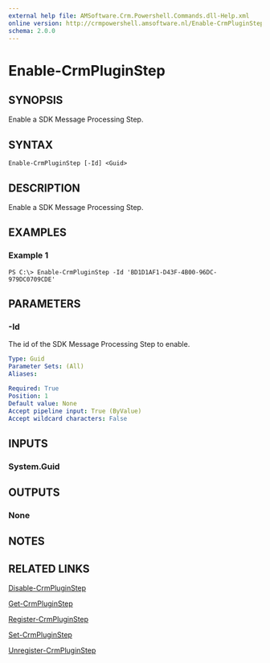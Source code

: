 ```yaml
---
external help file: AMSoftware.Crm.Powershell.Commands.dll-Help.xml
online version: http://crmpowershell.amsoftware.nl/Enable-CrmPluginStep.html
schema: 2.0.0
---
```


# Enable-CrmPluginStep

## SYNOPSIS
Enable a SDK Message Processing Step.

## SYNTAX

```
Enable-CrmPluginStep [-Id] <Guid>
```

## DESCRIPTION
Enable a SDK Message Processing Step.

## EXAMPLES

### Example 1
```
PS C:\> Enable-CrmPluginStep -Id 'BD1D1AF1-D43F-4B00-96DC-979DC0709CDE'
```

## PARAMETERS

### -Id
The id of the SDK Message Processing Step to enable.

```yaml
Type: Guid
Parameter Sets: (All)
Aliases: 

Required: True
Position: 1
Default value: None
Accept pipeline input: True (ByValue)
Accept wildcard characters: False
```

## INPUTS

### System.Guid


## OUTPUTS

### None

## NOTES

## RELATED LINKS

[Disable-CrmPluginStep](Disable-CrmPluginStep.md)

[Get-CrmPluginStep](Get-CrmPluginStep.md)

[Register-CrmPluginStep](Register-CrmPluginStep.md)

[Set-CrmPluginStep](Set-CrmPluginStep.md)

[Unregister-CrmPluginStep](Unregister-CrmPluginStep.md)
